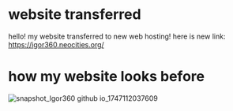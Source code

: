 # website transferred
hello! my website transferred to new web hosting! here is new link: https://igor360.neocities.org/
# how my website looks before 
![snapshot_lgor360 github io_1747112037609](https://github.com/user-attachments/assets/3fbf2f68-f1e8-4cf3-8a57-261d9df57e28)
